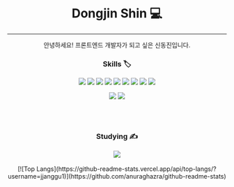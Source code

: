 <div align="center">
  <h1>Dongjin Shin 💻</h1>
</div>
<div align="center">
  <hr>
  <p>안녕하세요! 프론트엔드 개발자가 되고 싶은 신동진입니다.</p>
  <h3>Skills 🏷️</h3>
  <p>
    <img src="https://img.shields.io/badge/HTML-E34F26?style=flat&logo=html5&logoColor=white"/>
    <img src="https://img.shields.io/badge/CSS-1572B6?style=flat&logo=css3&logoColor=white"/>
    <img src="https://img.shields.io/badge/Bootstrap-7952B3?style=flat&logo=bootstrap&logoColor=white"/>
    <img src="https://img.shields.io/badge/Javascript-F7DF1E?style=flat&logo=javascript&logoColor=white"/>
    <img src="https://img.shields.io/badge/Vue-4FC08D?style=flat&logo=vuedotjs&logoColor=white"/>
    <img src="https://img.shields.io/badge/Node.js-339933?style=flat&logo=nodedotjs&logoColor=white"/>
    <img src="https://img.shields.io/badge/Express-000000?style=flat&logo=express&logoColor=white"/>
    <img src="https://img.shields.io/badge/MySQL-4479A1?style=flat&logo=mysql&logoColor=white"/>
    <img src="https://img.shields.io/badge/Chart.js-FF6384?style=flat&logo=chartdotjs&logoColor=white"/>
  </p>

  <p>
    <img src="https://img.shields.io/badge/Notion-000000?style=flat&logo=notion&logoColor=white"/>
    <img src="https://img.shields.io/badge/Figma-F24E1E?style=flat&logo=figma&logoColor=white"/>
  </p>
  <br>
  <br>
    
  <h3>Studying ✍️</h3>
    <img src="https://img.shields.io/badge/React-61DAFB?style=flat&logo=react&logoColor=white"/>
    <br>
    <br>
  [![Top Langs](https://github-readme-stats.vercel.app/api/top-langs/?username=jjanggu1)](https://github.com/anuraghazra/github-readme-stats)
</div>

<!--
**jjanggu1/jjanggu1** is a ✨ _special_ ✨ repository because its `README.md` (this file) appears on your GitHub profile.

Here are some ideas to get you started:

- 🔭 I’m currently working on ...
- 🌱 I’m currently learning ...
- 👯 I’m looking to collaborate on ...
- 🤔 I’m looking for help with ...
- 💬 Ask me about ...
- 📫 How to reach me: ...
- 😄 Pronouns: ...
- ⚡ Fun fact: ...
-->
